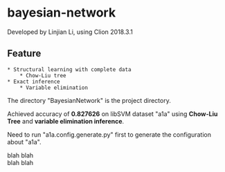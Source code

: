 # bayesian-network

Developed by Linjian Li, using Clion 2018.3.1

## Feature
    * Structural learning with complete data
        * Chow-Liu tree
    * Exact inference
        * Variable elimination
 

The directory "BayesianNetwork" is the project directory.

Achieved accuracy of **0.827626** on libSVM dataset "a1a" using **Chow-Liu Tree** and **variable elimination inference**.

Need to run "a1a.config.generate.py" first to generate the configuration about "a1a".

blah blah <br/>
blah blah
